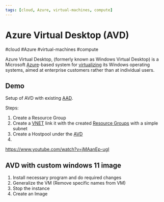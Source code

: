 ```yaml
---
tags: [cloud, Azure, virtual-machines, compute]
---
```

# Azure Virtual Desktop (AVD)
#cloud #Azure #virtual-machines #compute 

Azure Virtual Desktop, (formerly known as Windows Virtual Desktop) is a Microsoft [Azure](Cloud%20Computing/Azure/Azure.md)-based system for [virtualizing](virtualizing) its Windows operating systems,  aimed at enterprise customers rather than at individual users.




## Demo
Setup of AVD with existing [AAD](Cloud%20Computing/Azure/AAD.md).

Steps:
1. Create a Resource Group
2. Create a [VNET](Cloud%20Computing/Azure/VNET.md) link it with the created [Resource Groups](Cloud%20Computing/Azure/Resource%20Groups.md) with a simple subnet
3. Create a Hostpool under the [AVD](Cloud%20Computing/Azure/AVD.md)
4. 

https://www.youtube.com/watch?v=jMAanEp-ugI

## AVD with custom windows 11 image

1. Install necessary program and do required changes
2. Generalize the VM (Remove specific names from VM) 
3. Stop the instance
4. Create an Image 